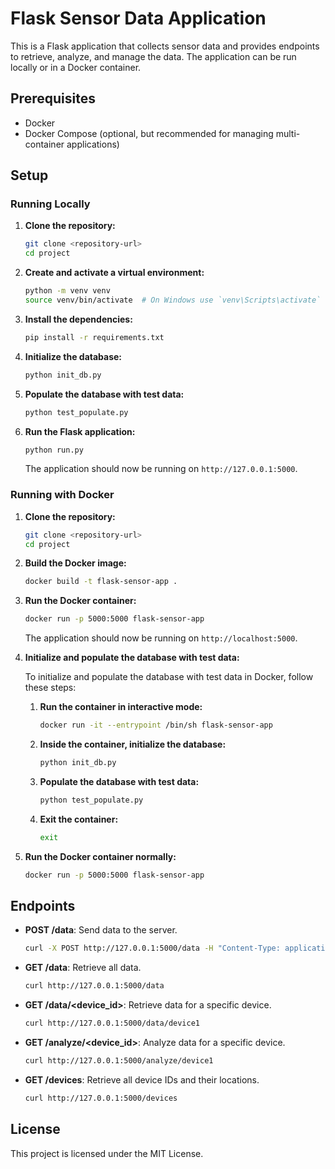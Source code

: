 # Flask Sensor Data Application

This is a Flask application that collects sensor data and provides endpoints to retrieve, analyze, and manage the data. The application can be run locally or in a Docker container.

## Prerequisites

- Docker
- Docker Compose (optional, but recommended for managing multi-container applications)

## Setup

### Running Locally

1. **Clone the repository:**

    ```sh
    git clone <repository-url>
    cd project
    ```

2. **Create and activate a virtual environment:**

    ```sh
    python -m venv venv
    source venv/bin/activate  # On Windows use `venv\Scripts\activate`
    ```

3. **Install the dependencies:**

    ```sh
    pip install -r requirements.txt
    ```

4. **Initialize the database:**

    ```sh
    python init_db.py
    ```

5. **Populate the database with test data:**

    ```sh
    python test_populate.py
    ```

6. **Run the Flask application:**

    ```sh
    python run.py
    ```

    The application should now be running on `http://127.0.0.1:5000`.

### Running with Docker

1. **Clone the repository:**

    ```sh
    git clone <repository-url>
    cd project
    ```

2. **Build the Docker image:**

    ```sh
    docker build -t flask-sensor-app .
    ```

3. **Run the Docker container:**

    ```sh
    docker run -p 5000:5000 flask-sensor-app
    ```

    The application should now be running on `http://localhost:5000`.

4. **Initialize and populate the database with test data:**

    To initialize and populate the database with test data in Docker, follow these steps:

    1. **Run the container in interactive mode:**

        ```sh
        docker run -it --entrypoint /bin/sh flask-sensor-app
        ```

    2. **Inside the container, initialize the database:**

        ```sh
        python init_db.py
        ```

    3. **Populate the database with test data:**

        ```sh
        python test_populate.py
        ```

    4. **Exit the container:**

        ```sh
        exit
        ```

5. **Run the Docker container normally:**

    ```sh
    docker run -p 5000:5000 flask-sensor-app
    ```

## Endpoints

- **POST /data**: Send data to the server.
    ```sh
    curl -X POST http://127.0.0.1:5000/data -H "Content-Type: application/json" -d '{"device_id": "device1", "location": "office", "dust": 12.3, "gas": 45.6, "corrected_gas": 78.9, "temperature": 23.4, "humidity": 56.7}'
    ```

- **GET /data**: Retrieve all data.
    ```sh
    curl http://127.0.0.1:5000/data
    ```

- **GET /data/<device_id>**: Retrieve data for a specific device.
    ```sh
    curl http://127.0.0.1:5000/data/device1
    ```

- **GET /analyze/<device_id>**: Analyze data for a specific device.
    ```sh
    curl http://127.0.0.1:5000/analyze/device1
    ```

- **GET /devices**: Retrieve all device IDs and their locations.
    ```sh
    curl http://127.0.0.1:5000/devices
    ```

## License

This project is licensed under the MIT License.
